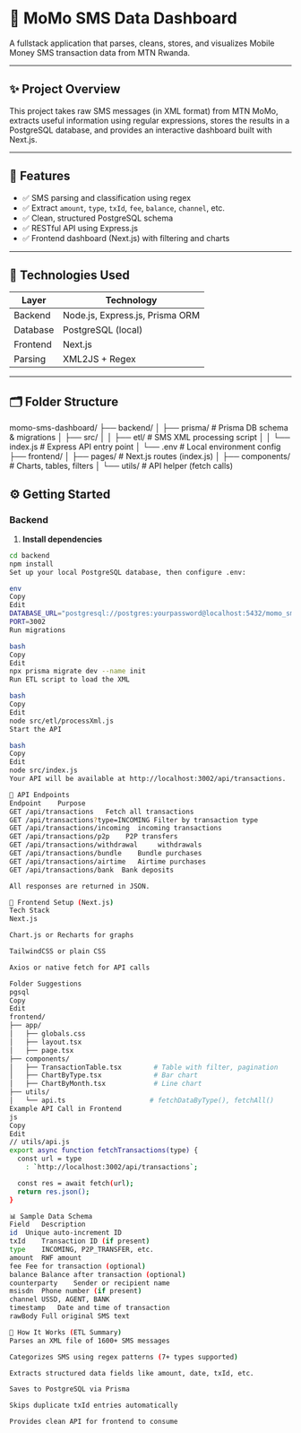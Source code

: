 # 📱 MoMo SMS Data Dashboard

A fullstack application that parses, cleans, stores, and visualizes Mobile Money SMS transaction data from MTN Rwanda.

---

## ✨ Project Overview

This project takes raw SMS messages (in XML format) from MTN MoMo, extracts useful information using regular expressions, stores the results in a PostgreSQL database, and provides an interactive dashboard built with Next.js.

---

## 🎯 Features

- ✅ SMS parsing and classification using regex
- ✅ Extract `amount`, `type`, `txId`, `fee`, `balance`, `channel`, etc.
- ✅ Clean, structured PostgreSQL schema
- ✅ RESTful API using Express.js
- ✅ Frontend dashboard (Next.js) with filtering and charts

---

## 🧠 Technologies Used

| Layer        | Technology           |
|--------------|----------------------|
| Backend      | Node.js, Express.js, Prisma ORM |
| Database     | PostgreSQL (local)   |
| Frontend     | Next.js              |
| Parsing      | XML2JS + Regex       |

---

## 🗂️ Folder Structure

momo-sms-dashboard/
├── backend/
│ ├── prisma/ # Prisma DB schema & migrations
│ ├── src/
│ │ ├── etl/ # SMS XML processing script
│ │ └── index.js # Express API entry point
│ └── .env # Local environment config
├── frontend/
│ ├── pages/ # Next.js routes (index.js)
│ ├── components/ # Charts, tables, filters
│ └── utils/ # API helper (fetch calls)


## ⚙️ Getting Started

### Backend

1. **Install dependencies**

```bash
cd backend
npm install
Set up your local PostgreSQL database, then configure .env:

env
Copy
Edit
DATABASE_URL="postgresql://postgres:yourpassword@localhost:5432/momo_sms_db"
PORT=3002
Run migrations

bash
Copy
Edit
npx prisma migrate dev --name init
Run ETL script to load the XML

bash
Copy
Edit
node src/etl/processXml.js
Start the API

bash
Copy
Edit
node src/index.js
Your API will be available at http://localhost:3002/api/transactions.

🔌 API Endpoints
Endpoint	Purpose
GET /api/transactions	Fetch all transactions
GET /api/transactions?type=INCOMING	Filter by transaction type
GET /api/transactions/incoming	incoming transactions
GET /api/transactions/p2p	 P2P transfers
GET /api/transactions/withdrawal	 withdrawals
GET /api/transactions/bundle	Bundle purchases
GET /api/transactions/airtime	Airtime purchases
GET /api/transactions/bank	Bank deposits

All responses are returned in JSON.

🧩 Frontend Setup (Next.js)
Tech Stack
Next.js

Chart.js or Recharts for graphs

TailwindCSS or plain CSS

Axios or native fetch for API calls

Folder Suggestions
pgsql
Copy
Edit
frontend/
├── app/
│   ├── globals.css                   
│   ├── layout.tsx                   
│   ├── page.tsx                   
├── components/
│   ├── TransactionTable.tsx        # Table with filter, pagination
│   ├── ChartByType.tsx             # Bar chart
│   ├── ChartByMonth.tsx            # Line chart
├── utils/
│   └── api.ts                     # fetchDataByType(), fetchAll()
Example API Call in Frontend
js
Copy
Edit
// utils/api.js
export async function fetchTransactions(type) {
  const url = type
    : `http://localhost:3002/api/transactions`;

  const res = await fetch(url);
  return res.json();
}

📊 Sample Data Schema
Field	Description
id	Unique auto-increment ID
txId	Transaction ID (if present)
type	INCOMING, P2P_TRANSFER, etc.
amount	RWF amount
fee	Fee for transaction (optional)
balance	Balance after transaction (optional)
counterparty	Sender or recipient name
msisdn	Phone number (if present)
channel	USSD, AGENT, BANK
timestamp	Date and time of transaction
rawBody	Full original SMS text

📝 How It Works (ETL Summary)
Parses an XML file of 1600+ SMS messages

Categorizes SMS using regex patterns (7+ types supported)

Extracts structured data fields like amount, date, txId, etc.

Saves to PostgreSQL via Prisma

Skips duplicate txId entries automatically

Provides clean API for frontend to consume